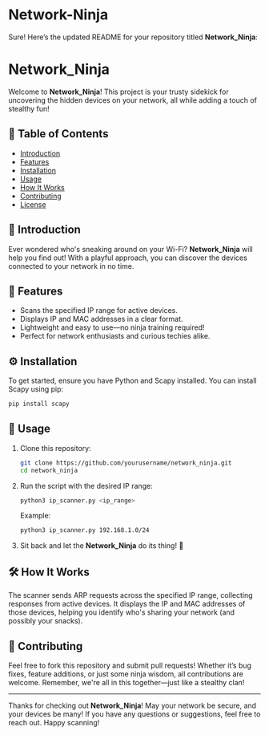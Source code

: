# Network-Ninja

Sure! Here’s the updated README for your repository titled **Network_Ninja**:

# Network_Ninja

Welcome to **Network_Ninja**! This project is your trusty sidekick for uncovering the hidden devices on your network, all while adding a touch of stealthy fun!

## 📜 Table of Contents
- [Introduction](#introduction)
- [Features](#features)
- [Installation](#installation)
- [Usage](#usage)
- [How It Works](#how-it-works)
- [Contributing](#contributing)
- [License](#license)

## 📖 Introduction
Ever wondered who's sneaking around on your Wi-Fi? **Network_Ninja** will help you find out! With a playful approach, you can discover the devices connected to your network in no time.

## 🌟 Features
- Scans the specified IP range for active devices.
- Displays IP and MAC addresses in a clear format.
- Lightweight and easy to use—no ninja training required!
- Perfect for network enthusiasts and curious techies alike.

## ⚙️ Installation
To get started, ensure you have Python and Scapy installed. You can install Scapy using pip:

```bash
pip install scapy
```

## 🚀 Usage
1. Clone this repository:

   ```bash
   git clone https://github.com/yourusername/network_ninja.git
   cd network_ninja
   ```

2. Run the script with the desired IP range:

   ```bash
   python3 ip_scanner.py <ip_range>
   ```

   Example:

   ```bash
   python3 ip_scanner.py 192.168.1.0/24
   ```

3. Sit back and let the **Network_Ninja** do its thing! 🎉

## 🛠️ How It Works
The scanner sends ARP requests across the specified IP range, collecting responses from active devices. It displays the IP and MAC addresses of those devices, helping you identify who's sharing your network (and possibly your snacks).

## 🤝 Contributing
Feel free to fork this repository and submit pull requests! Whether it’s bug fixes, feature additions, or just some ninja wisdom, all contributions are welcome. Remember, we're all in this together—just like a stealthy clan!


---

Thanks for checking out **Network_Ninja**! May your network be secure, and your devices be many! If you have any questions or suggestions, feel free to reach out. Happy scanning!
